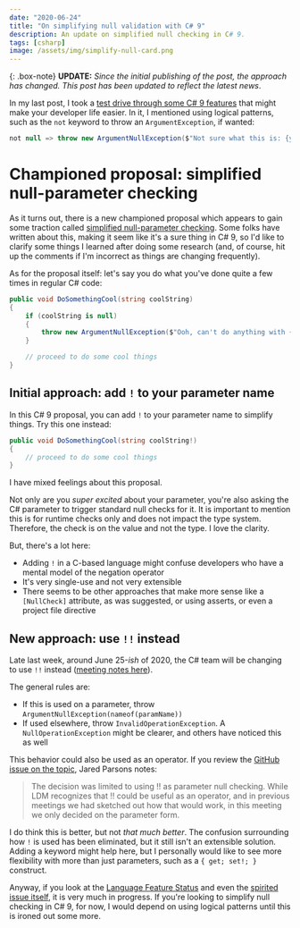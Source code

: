 ```yaml
---
date: "2020-06-24"
title: "On simplifying null validation with C# 9"
description: An update on simplified null checking in C# 9.
tags: [csharp]
image: /assets/img/simplify-null-card.png
---
```


{: .box-note}
**UPDATE:** *Since the initial publishing of the post, the approach has changed. This post has been updated to reflect the latest news*.

In my last post, I took a [test drive through some C# 9 features](https://daveabrock.com/2020/06/18/reduce-mental-energy-with-c-sharp) that might make your developer life easier. In it, I mentioned using logical patterns, such as the `not` keyword to throw an `ArgumentException`, if wanted:

```csharp
not null => throw new ArgumentNullException($"Not sure what this is: {yourArgument}", nameof(yourArgument))
```

# Championed proposal: simplified null-parameter checking

As it turns out, there is a new championed proposal which appears to gain some traction called [simplified null-parameter checking](https://github.com/dotnet/csharplang/issues/2145). Some folks have written about this, making it seem like it's a sure thing in C# 9, so I'd like to clarify some things I learned after doing some research (and, of course, hit up the comments if I'm incorrect as things are changing frequently).

As for the proposal itself: let's say you do what you've done quite a few times in regular C# code:

```csharp
public void DoSomethingCool(string coolString)
{
    if (coolString is null)
    {
        throw new ArgumentNullException($"Ooh, can't do anything with {coolString}", nameof(coolString));
    }

    // proceed to do some cool things
}
```

## Initial approach: add `!` to your parameter name

In this C# 9 proposal, you can add `!` to your parameter name to simplify things. Try this one instead:

```csharp
public void DoSomethingCool(string coolString!)
{
    // proceed to do some cool things
}
```

I have mixed feelings about this proposal.

Not only are you *super excited* about your parameter, you're also asking the C# parameter to trigger standard null checks for it. It is important to mention this is for runtime checks only and does not impact the type system. Therefore, the check is on the value and not the type. I love the clarity.

But, there's a lot here:

- Adding `!` in a C-based language might confuse developers who have a mental model of the negation operator
- It's very single-use and not very extensible
- There seems to be other approaches that make more sense like a `[NullCheck]` attribute, as was suggested, or using asserts, or even a project file directive

## New approach: use `!!` instead

Late last week, around June 25-*ish* of 2020, the C# team will be changing to use `!!` instead ([meeting notes here](https://github.com/dotnet/csharplang/blob/master/meetings/2020/LDM-2020-06-24.md#parameter-null-checking)).

The general rules are:

- If this is used on a parameter, throw `ArgumentNullException(nameof(paramName))`
- If used elsewhere, throw `InvalidOperationException`. A `NullOperationException` might be clearer, and others have noticed this as well

This behavior could also be used as an operator. If you review the [GitHub issue on the topic](https://github.com/dotnet/csharplang/issues/2145), Jared Parsons notes:
>The decision was limited to using !! as parameter null checking. While LDM recognizes that !! could be useful as an operator, and in previous meetings we had sketched out how that would work, in this meeting we only decided on the parameter form.

I do think this is better, but not *that much better*. The confusion surrounding how `!` is used has been eliminated, but it still isn't an extensible solution. Adding a keyword might help here, but I personally would like to see more flexibility with more than just parameters, such as a `{ get; set!; }` construct.

Anyway, if you look at the [Language Feature Status](https://github.com/dotnet/roslyn/blob/master/docs/Language%20Feature%20Status.md) and even the [spirited issue itself](https://github.com/dotnet/csharplang/issues/2145), it is very much in progress. If you're looking to simplify null checking in C# 9, for now, I would depend on using logical patterns until this is ironed out some more.
